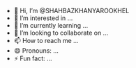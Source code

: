 - 👋 Hi, I’m @SHAHBAZKHANYAROOKHEL
- 👀 I’m interested in ...
- 🌱 I’m currently learning ...
- 💞️ I’m looking to collaborate on ...
- 📫 How to reach me ...
- 😄 Pronouns: ...
- ⚡ Fun fact: ...

<!---
SHAHBAZKHANYAROOKHEL/SHAHBAZKHANYAROOKHEL is a ✨ special ✨ repository because its `README.md` (this file) appears on your GitHub profile.
You can click the Preview link to take a look at your changes.
--->
